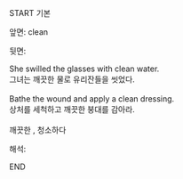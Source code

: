 START
기본

앞면:
clean


뒷면:
<div>She swilled the glasses with clean water. </div><div><div>그녀는 깨끗한 물로 유리잔들을 씻었다.</div></div><div><br></div><div><div>Bathe the wound and apply a clean dressing. </div><div><div>상처를 세척하고 깨끗한 붕대를 감아라.</div></div></div><div><br></div><div>깨끗한 , 청소하다</div>


해석:
<!--ID: 1746614453608-->
END